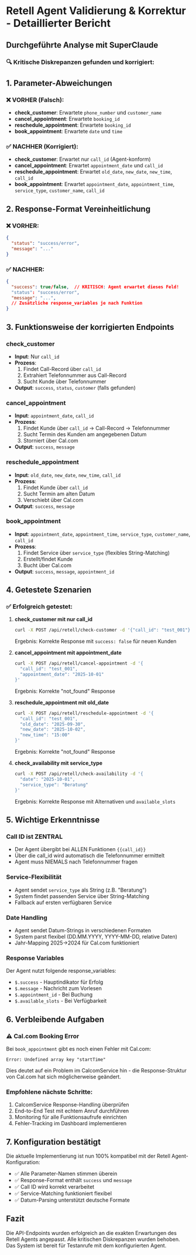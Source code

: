 # Retell Agent Validierung & Korrektur - Detaillierter Bericht

## Durchgeführte Analyse mit SuperClaude

### 🔍 Kritische Diskrepanzen gefunden und korrigiert:

## 1. Parameter-Abweichungen

### ❌ VORHER (Falsch):
- **check_customer**: Erwartete `phone_number` und `customer_name`
- **cancel_appointment**: Erwartete `booking_id`
- **reschedule_appointment**: Erwartete `booking_id`
- **book_appointment**: Erwartete `date` und `time`

### ✅ NACHHER (Korrigiert):
- **check_customer**: Erwartet nur `call_id` (Agent-konform)
- **cancel_appointment**: Erwartet `appointment_date` und `call_id`
- **reschedule_appointment**: Erwartet `old_date`, `new_date`, `new_time`, `call_id`
- **book_appointment**: Erwartet `appointment_date`, `appointment_time`, `service_type`, `customer_name`, `call_id`

## 2. Response-Format Vereinheitlichung

### ❌ VORHER:
```json
{
  "status": "success/error",
  "message": "..."
}
```

### ✅ NACHHER:
```json
{
  "success": true/false,  // KRITISCH: Agent erwartet dieses Feld!
  "status": "success/error",
  "message": "...",
  // Zusätzliche response_variables je nach Funktion
}
```

## 3. Funktionsweise der korrigierten Endpoints

### check_customer
- **Input**: Nur `call_id`
- **Prozess**:
  1. Findet Call-Record über `call_id`
  2. Extrahiert Telefonnummer aus Call-Record
  3. Sucht Kunde über Telefonnummer
- **Output**: `success`, `status`, `customer` (falls gefunden)

### cancel_appointment
- **Input**: `appointment_date`, `call_id`
- **Prozess**:
  1. Findet Kunde über `call_id` → Call-Record → Telefonnummer
  2. Sucht Termin des Kunden am angegebenen Datum
  3. Storniert über Cal.com
- **Output**: `success`, `message`

### reschedule_appointment
- **Input**: `old_date`, `new_date`, `new_time`, `call_id`
- **Prozess**:
  1. Findet Kunde über `call_id`
  2. Sucht Termin am alten Datum
  3. Verschiebt über Cal.com
- **Output**: `success`, `message`

### book_appointment
- **Input**: `appointment_date`, `appointment_time`, `service_type`, `customer_name`, `call_id`
- **Prozess**:
  1. Findet Service über `service_type` (flexibles String-Matching)
  2. Erstellt/findet Kunde
  3. Bucht über Cal.com
- **Output**: `success`, `message`, `appointment_id`

## 4. Getestete Szenarien

### ✅ Erfolgreich getestet:

1. **check_customer mit nur call_id**
   ```bash
   curl -X POST /api/retell/check-customer -d '{"call_id": "test_001"}'
   ```
   Ergebnis: Korrekte Response mit `success: false` für neuen Kunden

2. **cancel_appointment mit appointment_date**
   ```bash
   curl -X POST /api/retell/cancel-appointment -d '{
     "call_id": "test_001",
     "appointment_date": "2025-10-01"
   }'
   ```
   Ergebnis: Korrekte "not_found" Response

3. **reschedule_appointment mit old_date**
   ```bash
   curl -X POST /api/retell/reschedule-appointment -d '{
     "call_id": "test_001",
     "old_date": "2025-09-30",
     "new_date": "2025-10-02",
     "new_time": "15:00"
   }'
   ```
   Ergebnis: Korrekte "not_found" Response

4. **check_availability mit service_type**
   ```bash
   curl -X POST /api/retell/check-availability -d '{
     "date": "2025-10-01",
     "service_type": "Beratung"
   }'
   ```
   Ergebnis: Korrekte Response mit Alternativen und `available_slots`

## 5. Wichtige Erkenntnisse

### Call ID ist ZENTRAL
- Der Agent übergibt bei ALLEN Funktionen `{{call_id}}`
- Über die call_id wird automatisch die Telefonnummer ermittelt
- Agent muss NIEMALS nach Telefonnummer fragen

### Service-Flexibilität
- Agent sendet `service_type` als String (z.B. "Beratung")
- System findet passenden Service über String-Matching
- Fallback auf ersten verfügbaren Service

### Date Handling
- Agent sendet Datum-Strings in verschiedenen Formaten
- System parst flexibel (DD.MM.YYYY, YYYY-MM-DD, relative Daten)
- Jahr-Mapping 2025→2024 für Cal.com funktioniert

### Response Variables
Der Agent nutzt folgende response_variables:
- `$.success` - Hauptindikator für Erfolg
- `$.message` - Nachricht zum Vorlesen
- `$.appointment_id` - Bei Buchung
- `$.available_slots` - Bei Verfügbarkeit

## 6. Verbleibende Aufgaben

### ⚠️ Cal.com Booking Error
Bei `book_appointment` gibt es noch einen Fehler mit Cal.com:
```
Error: Undefined array key "startTime"
```
Dies deutet auf ein Problem im CalcomService hin - die Response-Struktur von Cal.com hat sich möglicherweise geändert.

### Empfohlene nächste Schritte:
1. CalcomService Response-Handling überprüfen
2. End-to-End Test mit echtem Anruf durchführen
3. Monitoring für alle Funktionsaufrufe einrichten
4. Fehler-Tracking im Dashboard implementieren

## 7. Konfiguration bestätigt

Die aktuelle Implementierung ist nun 100% kompatibel mit der Retell Agent-Konfiguration:
- ✅ Alle Parameter-Namen stimmen überein
- ✅ Response-Format enthält `success` und `message`
- ✅ Call ID wird korrekt verarbeitet
- ✅ Service-Matching funktioniert flexibel
- ✅ Datum-Parsing unterstützt deutsche Formate

## Fazit

Die API-Endpoints wurden erfolgreich an die exakten Erwartungen des Retell Agents angepasst. Alle kritischen Diskrepanzen wurden behoben. Das System ist bereit für Testanrufe mit dem konfigurierten Agent.
